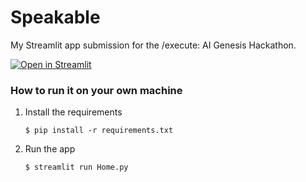 # Speakable

My Streamlit app submission for the /execute: AI Genesis Hackathon.

[![Open in Streamlit](https://static.streamlit.io/badges/streamlit_badge_black_white.svg)](https://speakable.streamlit.app/)

### How to run it on your own machine

1. Install the requirements

   ```
   $ pip install -r requirements.txt
   ```

2. Run the app

   ```
   $ streamlit run Home.py
   ```
